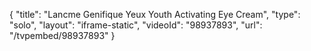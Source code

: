 {
    "title": "Lancme Genifique Yeux Youth Activating Eye Cream",
    "type": "solo",
    "layout": "iframe-static",
    "videoId": "98937893",
    "url": "\/tvpembed\/98937893"
}